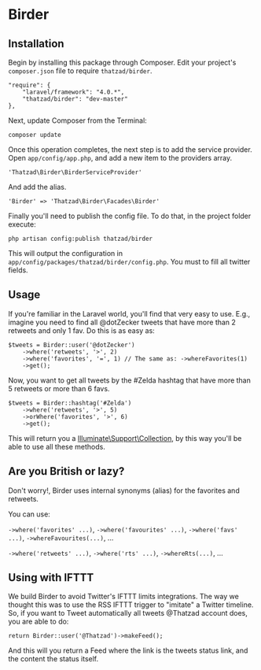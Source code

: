 Birder
======

## Installation

Begin by installing this package through Composer. Edit your project's `composer.json` file to require `thatzad/birder`.

    "require": {
        "laravel/framework": "4.0.*",
        "thatzad/birder": "dev-master"
    },

Next, update Composer from the Terminal:

    composer update

Once this operation completes, the next step is to add the service provider. Open `app/config/app.php`, and add a new item to the providers array.

    'Thatzad\Birder\BirderServiceProvider'

And add the alias.

    'Birder' => 'Thatzad\Birder\Facades\Birder'

Finally you'll need to publish the config file. To do that, in the project folder execute:

    php artisan config:publish thatzad/birder

This will output the configuration in `app/config/packages/thatzad/birder/config.php`. You must to fill all twitter fields.

## Usage

If you're familiar in the Laravel world, you'll find that very easy to use. E.g., imagine you need to find all @dotZecker tweets that have more than 2 retweets and only 1 fav. Do this is as easy as:

    $tweets = Birder::user('@dotZecker')
        ->where('retweets', '>', 2)
        ->where('favorites', '=', 1) // The same as: ->whereFavorites(1)
        ->get();

Now, you want to get all tweets by the #Zelda hashtag that have more than 5 retweets or more than 6 favs.

    $tweets = Birder::hashtag('#Zelda')
        ->where('retweets', '>', 5)
        ->orWhere('favorites', '>', 6)
        ->get();

This will return you a [Illuminate\Support\Collection](http://laravel.com/api/class-Illuminate.Support.Collection.html), by this way you'll be able to use all these methods.

## Are you British or lazy?

Don't worry!, Birder uses internal synonyms (alias) for the favorites and retweets.

You can use:

`->where('favorites' ...)`, `->where('favourites' ...)`, `->where('favs' ...)`, `->whereFavourites(...)`, ...

`->where('retweets' ...)`, `->where('rts' ...)`, `->whereRts(...)`, ...

## Using with IFTTT

We build Birder to avoid Twitter's IFTTT limits integrations.
The way we thought this was to use the RSS IFTTT trigger to "imitate" a Twitter timeline. So, if you want to Tweet automatically all tweets @Thatzad account does, you are able to do:

    return Birder::user('@Thatzad')->makeFeed();

And this will you return a Feed where the link is the tweets status link, and the content the status itself.
